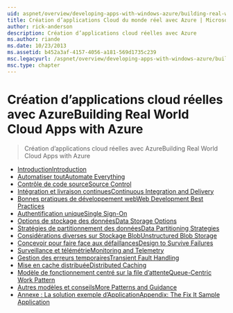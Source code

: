 ```yaml
---
uid: aspnet/overview/developing-apps-with-windows-azure/building-real-world-cloud-apps-with-windows-azure/index
title: Création d’applications Cloud du monde réel avec Azure | Microsoft Docs
author: rick-anderson
description: Création d’applications cloud réelles avec Azure
ms.author: riande
ms.date: 10/23/2013
ms.assetid: b452a3af-4157-4056-a181-569d1735c239
msc.legacyurl: /aspnet/overview/developing-apps-with-windows-azure/building-real-world-cloud-apps-with-windows-azure
msc.type: chapter
---
```

<a name="building-real-world-cloud-apps-with-azure"></a><span data-ttu-id="226cb-103">Création d’applications cloud réelles avec Azure</span><span class="sxs-lookup"><span data-stu-id="226cb-103">Building Real World Cloud Apps with Azure</span></span>
====================
> <span data-ttu-id="226cb-104">Création d’applications cloud réelles avec Azure</span><span class="sxs-lookup"><span data-stu-id="226cb-104">Building Real World Cloud Apps with Azure</span></span>


- [<span data-ttu-id="226cb-105">Introduction</span><span class="sxs-lookup"><span data-stu-id="226cb-105">Introduction</span></span>](introduction.md)
- [<span data-ttu-id="226cb-106">Automatiser tout</span><span class="sxs-lookup"><span data-stu-id="226cb-106">Automate Everything</span></span>](automate-everything.md)
- [<span data-ttu-id="226cb-107">Contrôle de code source</span><span class="sxs-lookup"><span data-stu-id="226cb-107">Source Control</span></span>](source-control.md)
- [<span data-ttu-id="226cb-108">Intégration et livraison continues</span><span class="sxs-lookup"><span data-stu-id="226cb-108">Continuous Integration and Delivery</span></span>](continuous-integration-and-continuous-delivery.md)
- [<span data-ttu-id="226cb-109">Bonnes pratiques de développement web</span><span class="sxs-lookup"><span data-stu-id="226cb-109">Web Development Best Practices</span></span>](web-development-best-practices.md)
- [<span data-ttu-id="226cb-110">Authentification unique</span><span class="sxs-lookup"><span data-stu-id="226cb-110">Single Sign-On</span></span>](single-sign-on.md)
- [<span data-ttu-id="226cb-111">Options de stockage des données</span><span class="sxs-lookup"><span data-stu-id="226cb-111">Data Storage Options</span></span>](data-storage-options.md)
- [<span data-ttu-id="226cb-112">Stratégies de partitionnement des données</span><span class="sxs-lookup"><span data-stu-id="226cb-112">Data Partitioning Strategies</span></span>](data-partitioning-strategies.md)
- [<span data-ttu-id="226cb-113">Considérations diverses sur Stockage Blob</span><span class="sxs-lookup"><span data-stu-id="226cb-113">Unstructured Blob Storage</span></span>](unstructured-blob-storage.md)
- [<span data-ttu-id="226cb-114">Concevoir pour faire face aux défaillances</span><span class="sxs-lookup"><span data-stu-id="226cb-114">Design to Survive Failures</span></span>](design-to-survive-failures.md)
- [<span data-ttu-id="226cb-115">Surveillance et télémétrie</span><span class="sxs-lookup"><span data-stu-id="226cb-115">Monitoring and Telemetry</span></span>](monitoring-and-telemetry.md)
- [<span data-ttu-id="226cb-116">Gestion des erreurs temporaires</span><span class="sxs-lookup"><span data-stu-id="226cb-116">Transient Fault Handling</span></span>](transient-fault-handling.md)
- [<span data-ttu-id="226cb-117">Mise en cache distribuée</span><span class="sxs-lookup"><span data-stu-id="226cb-117">Distributed Caching</span></span>](distributed-caching.md)
- [<span data-ttu-id="226cb-118">Modèle de fonctionnement centré sur la file d’attente</span><span class="sxs-lookup"><span data-stu-id="226cb-118">Queue-Centric Work Pattern</span></span>](queue-centric-work-pattern.md)
- [<span data-ttu-id="226cb-119">Autres modèles et conseils</span><span class="sxs-lookup"><span data-stu-id="226cb-119">More Patterns and Guidance</span></span>](more-patterns-and-guidance.md)
- [<span data-ttu-id="226cb-120">Annexe : La solution exemple d’Application</span><span class="sxs-lookup"><span data-stu-id="226cb-120">Appendix: The Fix It Sample Application</span></span>](the-fix-it-sample-application.md)
